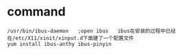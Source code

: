 # command  

```Shell
/usr/bin/ibus-daemon   ;open ibus   ibus在安装的过程中已经在/etc/X11/xinit/xinput.d下面建了一个配置文件
yum install ibus-anthy ibus-pinyin
```
